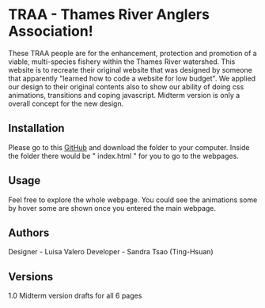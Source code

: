 # TRAA - Thames River Anglers Association!

These TRAA people are for the enhancement, protection and promotion of a viable, multi-species fishery within the Thames River watershed.
This website is to recreate their original website that was designed by someone that apparently "learned how to code a website for low budget". We applied our design to their original contents also to show our ability of doing css animations, transitions and coping javascript. Midterm version is only a overall concept for the new design.

## Installation

Please go to this [GitHub](https://github.com/luisavm/Tsao_Valero_Midterm) and download the folder to your computer. Inside the folder there would be " index.html " for you to go to the webpages.

## Usage

Feel free to explore the whole webpage. You could see the animations some by hover some are shown once you entered the main webpage.

## Authors

Designer - Luisa Valero
Developer - Sandra Tsao (Ting-Hsuan)

## Versions

1.0 Midterm version drafts for all 6 pages